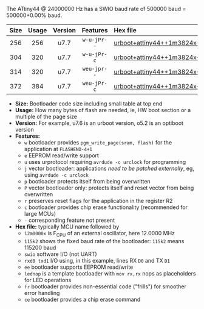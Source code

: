 The ATtiny44 @ 24000000 Hz has a SWIO baud rate of 500000 baud = 500000+0.00% baud.

|Size|Usage|Version|Features|Hex file|
|:-:|:-:|:-:|:-:|:--|
|256|256|u7.7|`w-u-jPr--`|[urboot+attiny44++1m3824x+++28k8_swio_rxb0_txb1_lednop.hex](https://raw.githubusercontent.com/stefanrueger/urboot.hex/main/mcus/attiny44/external_oscillator/fcpu++1m3824_Hz/br+++28k8_bps/urboot+attiny44++1m3824x+++28k8_swio_rxb0_txb1_lednop.hex)|
|304|320|u7.7|`w-u-jPr-c`|[urboot+attiny44++1m3824x+++28k8_swio_rxb0_txb1_lednop_fr_ce.hex](https://raw.githubusercontent.com/stefanrueger/urboot.hex/main/mcus/attiny44/external_oscillator/fcpu++1m3824_Hz/br+++28k8_bps/urboot+attiny44++1m3824x+++28k8_swio_rxb0_txb1_lednop_fr_ce.hex)|
|314|320|u7.7|`weu-jpr--`|[urboot+attiny44++1m3824x+++28k8_swio_rxb0_txb1_ee_lednop.hex](https://raw.githubusercontent.com/stefanrueger/urboot.hex/main/mcus/attiny44/external_oscillator/fcpu++1m3824_Hz/br+++28k8_bps/urboot+attiny44++1m3824x+++28k8_swio_rxb0_txb1_ee_lednop.hex)|
|372|384|u7.7|`weu-jPr-c`|[urboot+attiny44++1m3824x+++28k8_swio_rxb0_txb1_ee_lednop_fr_ce.hex](https://raw.githubusercontent.com/stefanrueger/urboot.hex/main/mcus/attiny44/external_oscillator/fcpu++1m3824_Hz/br+++28k8_bps/urboot+attiny44++1m3824x+++28k8_swio_rxb0_txb1_ee_lednop_fr_ce.hex)|

- **Size:** Bootloader code size including small table at top end
- **Usage:** How many bytes of flash are needed, ie, HW boot section or a multiple of the page size
- **Version:** For example, u7.6 is an urboot version, o5.2 is an optiboot version
- **Features:**
  + `w` bootloader provides `pgm_write_page(sram, flash)` for the application at `FLASHEND-4+1`
  + `e` EEPROM read/write support
  + `u` uses urprotocol requiring `avrdude -c urclock` for programming
  + `j` vector bootloader: applications *need to be patched externally*, eg, using `avrdude -c urclock`
  + `p` bootloader protects itself from being overwritten
  + `P` vector bootloader only: protects itself and reset vector from being overwritten
  + `r` preserves reset flags for the application in the register R2
  + `c` bootloader provides chip erase functionality (recommended for large MCUs)
  + `-` corresponding feature not present
- **Hex file:** typically MCU name followed by
  + `12m0000x` is F<sub>CPU</sub> of an external oscillator, here 12.0000 MHz
  + `115k2` shows the fixed baud rate of the bootloader: `115k2` means 115200 baud
  + `swio` software I/O (not UART)
  + `rxd0 txd1` I/O using, in this example, lines RX `D0` and TX `D1`
  + `ee` bootloader supports EEPROM read/write
  + `lednop` is a template bootloader with `mov rx,rx` nops as placeholders for LED operations
  + `fr` bootloader provides non-essential code ("frills") for smoother error handling
  + `ce` bootloader provides a chip erase command
